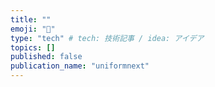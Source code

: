 ```yaml
---
title: ""
emoji: "📑"
type: "tech" # tech: 技術記事 / idea: アイデア
topics: []
published: false
publication_name: "uniformnext"
---
```


